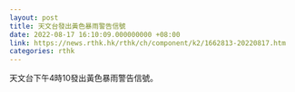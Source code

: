 ```yaml
---
layout: post
title: 天文台發出黃色暴雨警告信號
date: 2022-08-17 16:10:09.000000000 +08:00
link: https://news.rthk.hk/rthk/ch/component/k2/1662813-20220817.htm
categories: rthk
---
```


天文台下午4時10發出黃色暴雨警告信號。
